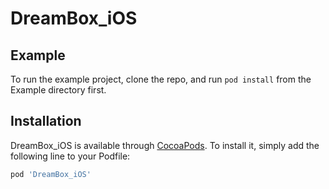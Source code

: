 # DreamBox_iOS

## Example

To run the example project, clone the repo, and run `pod install` from the Example directory first.

## Installation

DreamBox_iOS is available through [CocoaPods](https://cocoapods.org). To install
it, simply add the following line to your Podfile:

```ruby
pod 'DreamBox_iOS'
```
